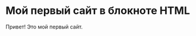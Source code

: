 <!DOCTYPE html>
<html>
 <head>
  <meta charset="utf-8">
  <title>Как создать сайт с нуля - "Нубекс"</title>
 </head>
 <body>
  <h1>Мой первый сайт в блокноте HTML</h1>
  <p>Привет! Это мой первый сайт.</p>
 </body>
</html>
